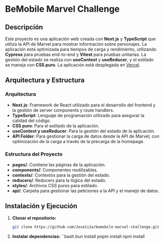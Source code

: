 # BeMobile Marvel Challenge

## Descripción

Este proyecto es una aplicación web creada con **Next.js** y **TypeScript** que utiliza la API de Marvel para mostrar información sobre personajes. La aplicación está optimizada para tiempos de carga y rendimiento, utilizando **Cypress** para pruebas end-to-end y **Vitest** para pruebas unitarias. La gestión del estado se realiza con **useContext** y **useReducer**, y el estilado se maneja con **CSS puro**. La aplicación está desplegada en [Vercel](https://bemobile-marvel-challenge.vercel.app).

## Arquitectura y Estructura

### Arquitectura

- **Next.js**: Framework de React utilizado para el desarrollo del frontend y la gestión de server components y route handlers.
- **TypeScript**: Lenguaje de programación utilizado para asegurar la calidad del código.
- **CSS puro**: Para el estilado de la aplicación.
- **useContext y useReducer**: Para la gestión del estado de la aplicación.
- **API Folder**: Para gestionar la carga de datos desde la API de Marvel, con optimización de la carga a través de la precarga de la homepage.

### Estructura del Proyecto

- **pages/**: Contiene las páginas de la aplicación.
- **components/**: Componentes reutilizables.
- **contexts/**: Contextos para la gestión del estado.
- **reducers/**: Reducers para la lógica del estado.
- **styles/**: Archivos CSS puros para estilado.
- **api/**: Carpeta para gestionar las peticiones a la API y el manejo de datos.

## Instalación y Ejecución

1. **Clonar el repositorio:**
   ```bash
   git clone https://github.com/Jose1i1o/bemobile-marvel-challenge.git
   ````

2. **Instalar dependencias:**
``bash
bun install
pnpm install
npm install
```

